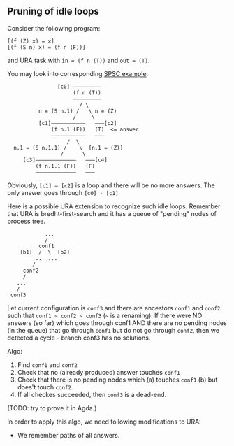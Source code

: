 ## Pruning of idle loops

Consider the following program:

```
[(f (Z) x) = x]
[(f (S n) x) = (f n (F))]
```

and URA task with `in = (f n (T))` and `out = (T)`.

You may look into corresponding [SPSC example](http://spsc.appspot.com/view?key=agRzcHNjcjQLEgZBdXRob3IiGmlseWEua2x5dWNobmlrb3ZAZ21haWwuY29tDAsSB1Byb2dyYW0YgTIM).

```
                [c0] –––––––––
                     (f n (T))
                     –––––––––
                       / \
          n = (S n.1) /   \ n = (Z)
                     /     \
          [c1]–––––––––––   –––[c2]
              (f n.1 (F))   (T)  <= answer
              –––––––––––   –––
                   /  \
  n.1 = (S n.1.1) /    \  [n.1 = (Z)]
                 /      \
     [c3]–––––––––––––   –––[c4]
         (f n.1.1 (F))   (F)
         –––––––––––––   –––
```

Obviously, `[c1] – [c2]` is a loop and there will be no more answers. The only answer goes through `[c0] - [c1]`

Here is a possible URA extension to recognize such idle loops. Remember that URA is bredht-first-search and it has a queue of "pending" nodes of process tree.

```
            ...
            /
          conf1
    [b1]  /  \  [b2]
        ...  ...
        /
     conf2
     /
   ...
   /
 conf3

```

Let current configuration is `conf3` and there are ancestors `conf1` and `conf2` such that `conf1 ~ conf2 ~ conf3` (`~` is a renaming). If there were NO answers (so far) which goes through conf1 AND there are no pending nodes (in the queue) that go through `conf1` but do not go through `conf2`, then we detected a cycle - branch conf3 has no solutions.

Algo:

1. Find `conf1` and `conf2`
2. Check that no (already produced) answer touches `conf1`
3. Check that there is no pending nodes which (a) touches `conf1` (b) but does't touch `conf2`.
4. If all checkes succeeded, then `conf3` is a dead-end.

(TODO: try to prove it in Agda.)

In order to apply this algo, we need following modifications to URA:

* We remember paths of all answers.
